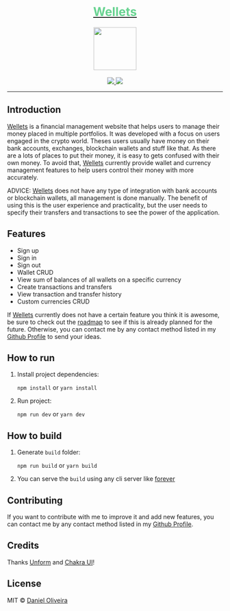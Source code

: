 <div align="center">
  <a href="https://wellets.ondaniel.com.br/">
    <div>
      <h1 style="color: #68d391">Wellets</h1>
    </div>
    <img src="https://github.com/stemDaniel/wellets-frontend/raw/master/src/Assets/Icons/wallet.svg" width="100" height="100">
  </a>
  <br>
  <br>
  <div>
    <a href="https://img.shields.io/github/v/tag/stemDaniel/wellets-frontend?color=%2368d391&include_prereleases&style=for-the-badge">
      <img src="https://img.shields.io/github/v/tag/stemDaniel/wellets-frontend?color=%2368d391&include_prereleases&style=for-the-badge">
    </a>
    <a href="https://img.shields.io/github/license/stemDaniel/wellets-frontend?color=%2368d391&style=for-the-badge">
      <img src="https://img.shields.io/github/license/stemDaniel/wellets-frontend?color=%2368d391&style=for-the-badge">
    </a>
  </div>
  <hr>
</div>

## Introduction

[Wellets](https://wellets.ondaniel.com.br/) is a financial management website that helps users to manage their money placed in multiple portfolios.
It was developed with a focus on users engaged in the crypto world. Theses users usually have money on their bank accounts, exchanges, blockchain wallets and stuff like that. As there are a lots of places to put their money, it is easy to gets confused with their own money.
To avoid that, [Wellets](https://wellets.ondaniel.com.br/) currently provide wallet and currency management features to help users control their money with more accurately.

ADVICE: [Wellets](https://wellets.ondaniel.com.br/) does not have any type of integration with bank accounts or blockchain wallets, all management is done manually. The benefit of using this is the user experience and practicality, but the user needs to specify their transfers and transactions to see the power of the application.

## Features

- Sign up
- Sign in
- Sign out
- Wallet CRUD
- View sum of balances of all wallets on a specific currency
- Create transactions and transfers
- View transaction and transfer history
- Custom currencies CRUD

If [Wellets](https://wellets.ondaniel.com.br/) currently does not have a certain feature you think it is awesome, be sure to check out the [roadmap](https://www.notion.so/Wellets-public-roadmap-d5e4445d9cc0441694c246904979e5bb) to see if this is already planned for the future. Otherwise, you can contact me by any contact method listed in my [Github Profile](https://github.com/stemDaniel) to send your ideas.

## How to run

1. Install project dependencies:

   `npm install` or `yarn install`

2. Run project:

   `npm run dev` or `yarn dev`

## How to build

1. Generate `build` folder:

   `npm run build` or `yarn build`

2. You can serve the `build` using any cli server like [forever](https://www.npmjs.com/package/forever)

## Contributing

If you want to contribute with me to improve it and add new features, you can contact me by any contact method listed in my [Github Profile](https://github.com/stemDaniel).

## Credits

Thanks [Unform](https://github.com/unform/unform) and [Chakra UI](https://chakra-ui.com/)!

## License

MIT © [Daniel Oliveira](https://homepages.dcc.ufmg.br/~oliveiradaniel/)
